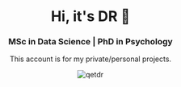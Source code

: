 <h1 align="center">Hi, it's DR 👋</h1>
<h3 align="center"> MSc in Data Science | PhD in Psychology </h3>
<p align="center">This account is for my private/personal projects.</p>

<p align="center"> <img src="https://komarev.com/ghpvc/?username=qetdr&color=blue" alt="qetdr" /> </p>

<!--

# A lot of useful Github profile customization tips:https://www.sitepoint.com/github-profile-readme/
-->
